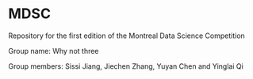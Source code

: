 # MDSC

Repository for the first edition of the Montreal Data Science Competition

Group name: Why not three

Group members: Sissi Jiang, Jiechen Zhang, Yuyan Chen and Yinglai Qi


